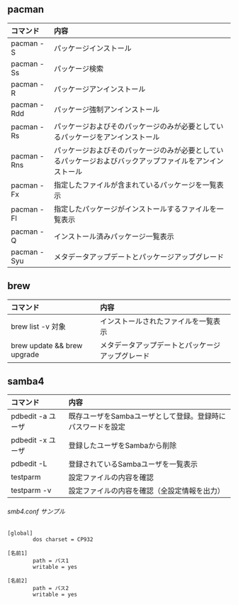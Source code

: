 ## pacman

|コマンド|内容|
|:---|:---|
|pacman -S|パッケージインストール|
|pacman -Ss|パッケージ検索|
|pacman -R|パッケージアンインストール|
|pacman -Rdd|パッケージ強制アンインストール|
|pacman -Rs|パッケージおよびそのパッケージのみが必要としているパッケージをアンインストール|
|pacman -Rns|パッケージおよびそのパッケージのみが必要としているパッケージおよびバックアップファイルをアンインストール|
|pacman -Fx|指定したファイルが含まれているパッケージを一覧表示|
|pacman -Fl|指定したパッケージがインストールするファイルを一覧表示|
|pacman -Q|インストール済みパッケージ一覧表示|
|pacman -Syu|メタデータアップデートとパッケージアップグレード|

## brew

|コマンド|内容|
|:---|:---|
|brew list -v 対象|インストールされたファイルを一覧表示|
|brew update && brew upgrade|メタデータアップデートとパッケージアップグレード|

## samba4

|コマンド|内容|
|:---|:---|
|pdbedit -a ユーザ|既存ユーザをSambaユーザとして登録。登録時にパスワードを設定|
|pdbedit -x ユーザ|登録したユーザをSambaから削除|
|pdbedit -L|登録されているSambaユーザを一覧表示|
|testparm|設定ファイルの内容を確認|
|testparm -v|設定ファイルの内容を確認（全設定情報を出力）|

###### smb4.conf サンプル

    [global]
            dos charset = CP932
    
    [名前1]
            path = パス1
            writable = yes
    
    [名前2]
            path = パス2
            writable = yes
